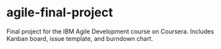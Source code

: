 # agile-final-project
Final project for the IBM Agile Development course on Coursera. Includes Kanban board, issue template, and burndown chart.
